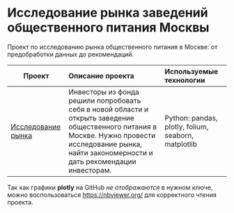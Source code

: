 # Исследование рынка заведений общественного питания Москвы
Проект по исследованию рынка общественного питания в Москве: от предобработки данных до рекомендаций.

|Проект| Описание проекта                                                 | Используемые технологии | 
|-----| :--------------------                                            | :--------------------   |
|[Исследование рынка](https://github.com/LinnLinnden/project_food_service/blob/37c097400eb0a0c8664012e3b72bed6a1c9161a5/%D0%A0%D1%8B%D0%BD%D0%BE%D0%BA%20%D0%BE%D0%B1%D1%89%D0%B5%D1%81%D1%82%D0%B2%D0%B5%D0%BD%D0%BD%D0%BE%D0%B3%D0%BE%20%D0%BF%D0%B8%D1%82%D0%B0%D0%BD%D0%B8%D1%8F.ipynb)| Инвесторы из фонда решили попробовать себя в новой области и открыть заведение общественного питания в Москве. Нужно провести исследование рынка, найти закономерности и дать рекомендации инвесторам.| Python: pandas, plotly, folium, seaborn, matplotlib | 


Так как графики **plotly** на GitHub *не отображаются* в нужном ключе, можно воспользоваться https://nbviewer.org/ для корректного чтения проекта. 
